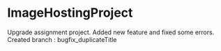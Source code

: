 # ImageHostingProject
Upgrade assignment project. Added new feature and fixed some errors.
Created branch :
bugfix_duplicateTitle
